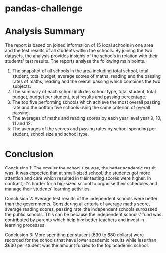 # pandas-challenge 
# Analysis Summary

The report is based on joined information of 15 local schools in one area and the test results of all students within the schools. By joining the two datasets, the analysis provides insights of the schools in relation with their students' test results. The reports analyse the following main points.
  1.	The snapshot of all schools in the area including total school, total student, total budget, average scores of maths, reading and the passing rates of maths, reading and the overall passing which combines the two subjects.
  2.	The summary of each school includes school type, total student, total budget, budget per student, test results and passing percentage.
  3.	The top five performing schools which achieve the most overall passing rate and the bottom five schools using the same criterion of overall passing.
  4.	The averages of maths and reading scores by each year level year 9, 10, 11 and 12.
  5.	The averages of the scores and passing rates by school spending per student, school size and school type.

# Conclusion

Conclusion 1: The smaller the school size was, the better academic result was.
It was expected that at small-sized school, the students got more attention and care which resulted in their testing scores were higher. In contrast, it's harder for a big-sized school to organise their schedules and manage their students' learning activities.

Conclusion 2: Average test results of the independent schools were better than the governments.
Considering all criteria of average maths score, average reading scores, passing rate, the independent schools surpassed the public schools. This can be because the independent schools' fund was contributed by parents which help hire better teachers and invest in learning processes.

Conclusion 3: More spending per student (630 to 680 dollars) were recorded for the schools that have lower academic results while less than $630 per student was the amount funded to the top academic school.
